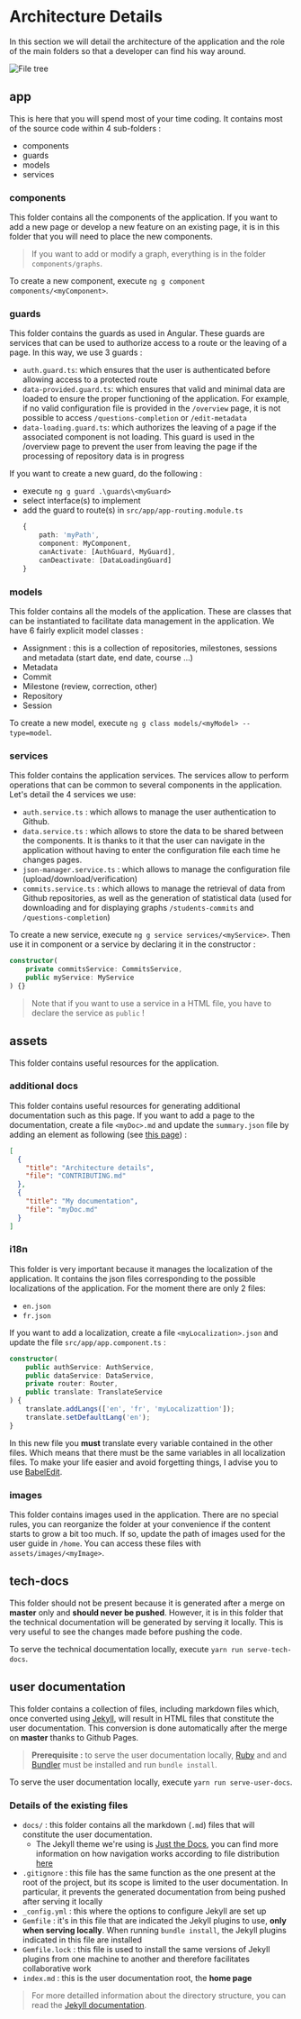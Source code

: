 # Architecture Details

In this section we will detail the architecture of the application and the role of the main folders so that a developer can find his way around.

![File tree](../additional-docs/file-tree.png)

## app

This is here that you will spend most of your time coding. It contains most of the source code within 4 sub-folders :

- components
- guards
- models
- services

### components

This folder contains all the components of the application. If you want to add a new page or develop a new feature on an existing page, it is in this folder that you will need to place the new components.

> If you want to add or modify a graph, everything is in the folder `components/graphs`.

To create a new component, execute `ng g component components/<myComponent>`.

### guards

This folder contains the guards as used in Angular. These guards are services that can be used to authorize access to a route or the leaving of a page.
In this way, we use 3 guards :

- `auth.guard.ts`: which ensures that the user is authenticated before allowing access to a protected route
- `data-provided.guard.ts`: which ensures that valid and minimal data are loaded to ensure the proper functioning of the application. For example, if no valid configuration file is provided in the `/overview` page, it is not possible to access `/questions-completion` or `/edit-metadata`
- `data-loading.guard.ts`: which authorizes the leaving of a page if the associated component is not loading. This guard is used in the /overview page to prevent the user from leaving the page if the processing of repository data is in progress

If you want to create a new guard, do the following :

- execute `ng g guard .\guards\<myGuard>`
- select interface(s) to implement
- add the guard to route(s) in `src/app/app-routing.module.ts`
  ```typescript
  {
      path: 'myPath',
      component: MyComponent,
      canActivate: [AuthGuard, MyGuard],
      canDeactivate: [DataLoadingGuard]
  }
  ```

### models

This folder contains all the models of the application. These are classes that can be instantiated to facilitate data management in the application. We have 6 fairly explicit model classes :

- Assignment : this is a collection of repositories, milestones, sessions and metadata (start date, end date, course ...)
- Metadata
- Commit
- Milestone (review, correction, other)
- Repository
- Session

To create a new model, execute `ng g class models/<myModel> --type=model`.

### services

This folder contains the application services. The services allow to perform operations that can be common to several components in the application.
Let's detail the 4 services we use:

- `auth.service.ts` : which allows to manage the user authentication to Github.
- `data.service.ts` : which allows to store the data to be shared between the components. It is thanks to it that the user can navigate in the application without having to enter the configuration file each time he changes pages.
- `json-manager.service.ts` : which allows to manage the configuration file (upload/download/verification)
- `commits.service.ts` : which allows to manage the retrieval of data from Github repositories, as well as the generation of statistical data (used for downloading and for displaying graphs `/students-commits` and `/questions-completion`)

To create a new service, execute `ng g service services/<myService>`.
Then use it in component or a service by declaring it in the constructor :

```typescript
constructor(
    private commitsService: CommitsService,
    public myService: MyService
) {}
```

> Note that if you want to use a service in a HTML file, you have to declare the service as `public` !

## assets

This folder contains useful resources for the application.

### additional docs

This folder contains useful resources for generating additional documentation such as this page.
If you want to add a page to the documentation, create a file `<myDoc>.md` and update the `summary.json` file by adding an element as following (see [this page](https://compodoc.app/guides/tips-and-tricks.html#additional-documentation)) :

```json
[
  {
    "title": "Architecture details",
    "file": "CONTRIBUTING.md"
  },
  {
    "title": "My documentation",
    "file": "myDoc.md"
  }
]
```

### i18n

This folder is very important because it manages the localization of the application. It contains the json files corresponding to the possible localizations of the application. For the moment there are only 2 files:

- `en.json`
- `fr.json`

If you want to add a localization, create a file `<myLocalization>.json` and update the file `src/app/app.component.ts` :

```typescript
constructor(
    public authService: AuthService,
    public dataService: DataService,
    private router: Router,
    public translate: TranslateService
) {
    translate.addLangs(['en', 'fr', 'myLocalizattion']);
    translate.setDefaultLang('en');
}
```

In this new file you **must** translate every variable contained in the other files. Which means that there must be the same variables in all localization files.
To make your life easier and avoid forgetting things, I advise you to use [BabelEdit](https://www.codeandweb.com/babeledit/download).

### images

This folder contains images used in the application.
There are no special rules, you can reorganize the folder at your convenience if the content starts to grow a bit too much. If so, update the path of images used for the user guide in `/home`.
You can access these files with `assets/images/<myImage>`.

## tech-docs

This folder should not be present because it is generated after a merge on **master** only and **should never be pushed**. However, it is in this folder that the technical documentation will be generated by serving it locally. This is very useful to see the changes made before pushing the code.

To serve the technical documentation locally, execute `yarn run serve-tech-docs`.

## user documentation

This folder contains a collection of files, including markdown files which, once converted using [Jekyll](https://jekyllrb.com/docs/), will result in HTML files that constitute the user documentation. This conversion is done automatically after the merge on **master** thanks to Github Pages. 

> **Prerequisite :** to serve the user documentation locally, [Ruby](https://rubyinstaller.org/) and and [Bundler](https://bundler.io/) must be installed and run `bundle install`.

To serve the user documentation locally, execute `yarn run serve-user-docs`.

### Details of the existing files

- `docs/` : this folder contains all the markdown (`.md`) files that will constitute the user documentation. 
  - The Jekyll theme we're using is [Just the Docs](https://pmarsceill.github.io/just-the-docs/), you can find more information on how navigation works according to file distribution [here](https://pmarsceill.github.io/just-the-docs/docs/navigation-structure/#pages-with-children)
- `.gitignore` : this file has the same function as the one present at the root of the project, but its scope is limited to the user documentation. In particular, it prevents the generated documentation from being pushed after serving it locally
- `_config.yml` : this where the options to configure Jekyll are set up
- `Gemfile` : it's in this file that are indicated the Jekyll plugins to use, **only when serving locally**. When running `bundle install`, the Jekyll plugins indicated in this file are installed
- `Gemfile.lock` : this file is used to install the same versions of Jekyll plugins from one machine to another and therefore facilitates collaborative work
- `index.md` : this is the user documentation root, the **home page**

> For more detailled information about the directory structure, you can read the [Jekyll documentation](https://jekyllrb.com/docs/structure/).